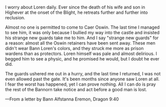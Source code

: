 I worry about Loren daily. Ever since the death of his wife and son in Highever at the onset of the Blight, he retreats further and further into reclusion.

Almost no one is permitted to come to Caer Oswin. The last time I managed to see him, it was only because I bullied my way into the castle and insisted his strange new guards take me to him. And I say "strange new guards" for a reason: almost all the Oswin retainers have been sent away. These men didn't wear Bann Loren's colors, and they struck me more as prison wardens than as protectors. Loren himself was pale and almost delirious. I begged him to see a physic, and he promised he would, but I doubt he ever did.

The guards ushered me out in a hurry, and the last time I returned, I was not even allowed past the gate. It's been months since anyone saw Loren at all. I fear the worst has happened, yet I can prove nothing. All I can do is pray the rest of the Bannorn take notice and act before a good man is lost.

—From a letter by Bann Alfstanna Eremon, Dragon 9:40
